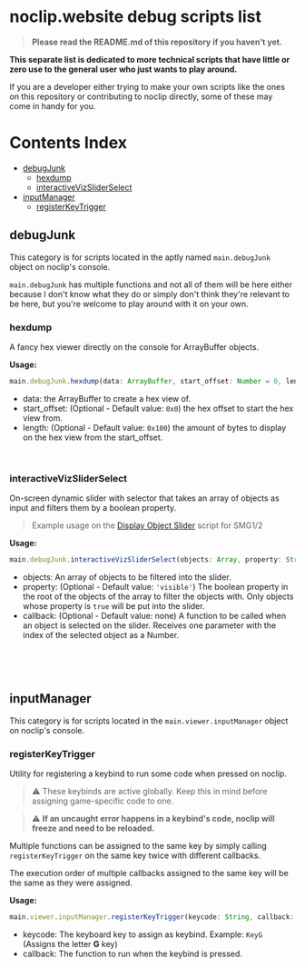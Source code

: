 # noclip.website debug scripts list
> **Please read the README.md of this repository if you haven't yet.**

__**This separate list is dedicated to more technical scripts that have little or zero use to the general user who just wants to play around.**__

If you are a developer either trying to make your own scripts like the ones on this repository or contributing to noclip directly, some of these may come in handy for you.

# Contents Index
- [debugJunk](#debugjunk)
  - [hexdump](#hexdump)
  - [interactiveVizSliderSelect](#interactivevizsliderselect)
- [inputManager](#inputmanager)
  - [registerKeyTrigger](#registerkeytrigger)

## debugJunk
This category is for scripts located in the aptly named `main.debugJunk` object on noclip's console.

`main.debugJunk` has multiple functions and not all of them will be here either because I don't know what they do or simply don't think they're relevant to be here, but you're welcome to play around with it on your own.

### hexdump
A fancy hex viewer directly on the console for ArrayBuffer objects.

**Usage:**
```js
main.debugJunk.hexdump(data: ArrayBuffer, start_offset: Number = 0, length: Number = 0x100)
```
- data: the ArrayBuffer to create a hex view of.
- start_offset: (Optional - Default value: `0x0`) the hex offset to start the hex view from.
- length: (Optional - Default value: `0x100`) the amount of bytes to display on the hex view from the start_offset.

​
### interactiveVizSliderSelect
On-screen dynamic slider with selector that takes an array of objects as input and filters them by a boolean property.
> Example usage on the [Display Object Slider](/SCRIPTS.md#display-object-slider) script for SMG1/2

**Usage:**
```js
main.debugJunk.interactiveVizSliderSelect(objects: Array, property: String = 'visible', callback?: Function)
```
- objects: An array of objects to be filtered into the slider.
- property: (Optional - Default value: `'visible'`) The boolean property in the root of the objects of the array to filter the objects with. Only objects whose property is `true` will be put into the slider.
- callback: (Optional - Default value: none) A function to be called when an object is selected on the slider. Receives one parameter with the index of the selected object as a Number.

​

​
## inputManager
This category is for scripts located in the `main.viewer.inputManager` object on noclip's console.

### registerKeyTrigger
Utility for registering a keybind to run some code when pressed on noclip.

> ⚠️ These keybinds are active globally. Keep this in mind before assigning game-specific code to one.

> ⚠️ **If an uncaught error happens in a keybind's code, noclip will freeze and need to be reloaded.**

Multiple functions can be assigned to the same key by simply calling `registerKeyTrigger` on the same key twice with different callbacks.

The execution order of multiple callbacks assigned to the same key will be the same as they were assigned.

**Usage:**
```js
main.viewer.inputManager.registerKeyTrigger(keycode: String, callback: Function)
```
- keycode: The keyboard key to assign as keybind. Example: `KeyG` (Assigns the letter **G** key)
- callback: The function to run when the keybind is pressed.
